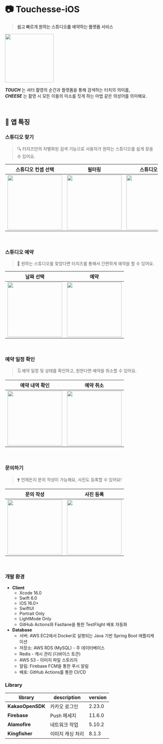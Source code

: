 
# 📷 Touchesse-iOS
> **쉽고 빠르게 원하는 스튜디오를 예약하는 플랫폼 서비스**

<img src = "https://github.com/user-attachments/assets/761a5da6-5824-4de7-866b-b6e4a2be2cff" width="160" height="160" />  

***TOUCH*** 는 셔터 촬영의 순간과 플랫폼을 통해 검색하는 터치의 의미를, <br>
***CHEESE*** 는 촬영 시 모든 이들의 미소를 짓게 하는 마법 같은 의성어를 의미해요.

<br>

## 🧀 앱 특징
### 스튜디오 찾기
> 🔍 터치즈만의 차별화된 검색 기능으로 사용자가 원하는 스튜디오를 쉽게 찾을 수 있어요.

| 스튜디오 컨셉 선택 | 필터링 | 스튜디오 상세 |
|:-:|:-:|:-:|
| <img src = "https://github.com/user-attachments/assets/969d2675-1e3c-49b8-a1f2-7013b0474857" width="180" /> | <img src = "https://github.com/user-attachments/assets/db15ec09-862a-4582-99f0-12bb62b47afa" width="180" /> | <img src = "https://github.com/user-attachments/assets/60aa098c-2863-4b3c-8ca9-99c810dd5c97" width="180" /> |

<br>

### 스튜디오 예약
> 📝 원하는 스튜디오를 찾았다면 터치즈를 통해서 간편하게 예약을 할 수 있어요.

| 날짜 선택 | 예약 |
|:-:|:-:|
| <img src = "https://github.com/user-attachments/assets/92151fad-73f2-49bb-8b10-f023501059d5" width="180" /> | <img src = "https://github.com/user-attachments/assets/a3739376-9f24-4880-972f-2087faca875d" width="180" /> |

<br>

### 예약 일정 확인
> 🗓️ 예약 일정 및 상태를 확인하고, 원한다면 예약을 취소할 수 있어요.

| 예약 내역 확인 | 예약 취소 |
|:-:|:-:|
| <img src = "https://github.com/user-attachments/assets/e374a6e8-4e85-473f-9505-5ae469aee8e6" width="180" /> | <img src = "https://github.com/user-attachments/assets/fca89f69-168d-4a11-a6bf-5fe7a8740aca" width="180" /> |

<br>

### 문의하기
> ❣️ 언제든지 문의 작성이 가능해요, 사진도 등록할 수 있어요!

| 문의 작성 | 사진 등록 |
|:-:|:-:|
| <img src = "https://github.com/user-attachments/assets/bd5c81d3-6fa8-4f83-85e0-1cd659358818" width="180" /> | <img src = "https://github.com/user-attachments/assets/e1976267-4122-4797-a748-dc3e462f8cd6" width="180" /> |

<br>

### 개발 환경
- **Client**
  - Xcode 16.0
  - Swift 6.0
  - iOS 16.0+
  - SwiftUI
  - Portrait Only
  - LightMode Only
  - GitHub Actions와 Fastlane을 통한 TestFlight 배포 자동화
- **Database**
  - 서버: AWS EC2에서 Docker로 실행되는 Java 기반 Spring Boot 애플리케이션
  - 저장소: AWS RDS (MySQL) - 주 데이터베이스
  - Redis - 캐시 관리 (디바이스 토큰)
  - AWS S3 - 이미지 파일 스토리지
  - 알림: Firebase FCM을 통한 푸시 알림
  - 배포: GitHub Actions를 통한 CI/CD

### Library
| library | description | version |
| --- | --- | --- |
| **KakaoOpenSDK** | 카카오 로그인 | 2.23.0 |
| **Firebase** | Push 메세지 | 11.6.0 |
| **Alamofire** | 네트워크 작업 | 5.10.2 |
| **Kingfisher** | 이미지 캐싱 처리 | 8.1.3 |

<br>
